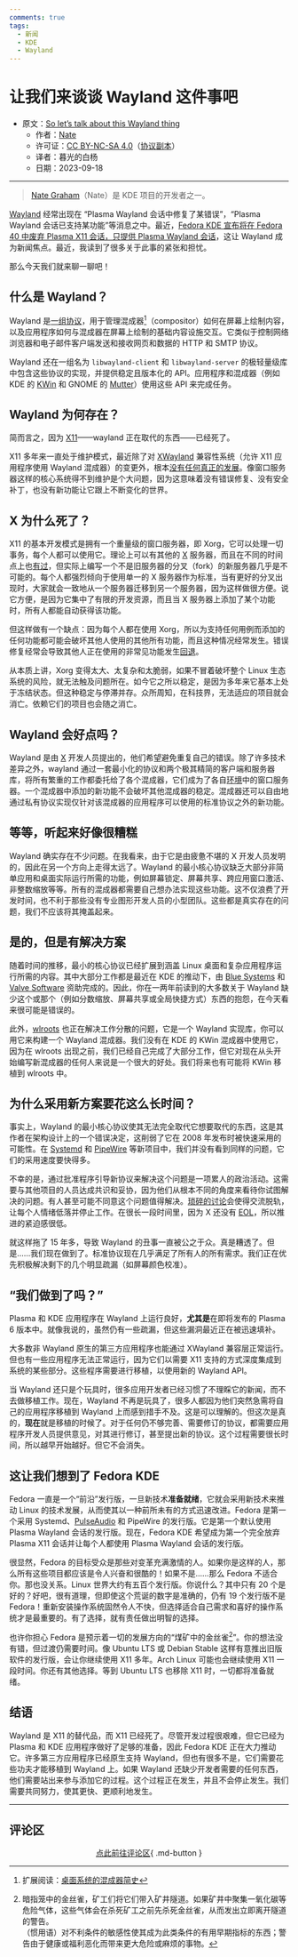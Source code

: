 ```yaml
---
comments: true
tags:
  - 新闻
  - KDE
  - Wayland
---
```


# 让我们来谈谈 Wayland 这件事吧

- 原文：[So let’s talk about this Wayland thing](https://pointieststick.com/2023/09/17/so-lets-talk-about-this-wayland-thing/)
    - 作者：[Nate](https://pointieststick.com/author/pointieststick/)
    - 许可证：[CC BY-NC-SA 4.0](https://creativecommons.org/licenses/by-nc-sa/4.0/)（[协议副本](./assets/kde-wayland-license.png)）
    - 译者：暮光的白杨
    - 日期：2023-09-18

----

> [Nate Graham]（Nate）是 KDE 项目的开发者之一。

[Nate Graham]: https://discuss.kde.org/u/ngraham/summary

[Wayland] 经常出现在 “Plasma Wayland 会话中修复了某错误”，“Plasma Wayland 会话已支持某功能”等消息之中。最近，[Fedora KDE 宣布将在 Fedora 40 中废弃 Plasma X11 会话，只提供 Plasma Wayland 会话]，这让 Wayland 成为新闻焦点。最近，我读到了很多关于此事的紧张和担忧。

[Wayland]: https://wayland.freedesktop.org/
[Fedora KDE 宣布将在 Fedora 40 中废弃 Plasma X11 会话，只提供 Plasma Wayland 会话]: https://fedoraproject.org/wiki/Changes/KDE_Plasma_6#Feedback

那么今天我们就来聊一聊吧！

## 什么是 Wayland？

Wayland 是[一组协议]，用于管理混成器[^farseerfc]（compositor）如何在屏幕上绘制内容，以及应用程序如何与混成器在屏幕上绘制的基础内容设施交互。它类似于控制网络浏览器和电子邮件客户端发送和接收网页和数据的 HTTP 和 SMTP 协议。

[^farseerfc]: 扩展阅读：[桌面系统的混成器简史]

[一组协议]: https://wayland.app/protocols/
[桌面系统的混成器简史]: https://farseerfc.me/zhs/brief-history-of-compositors-in-desktop-os.html

Wayland 还在一组名为 `libwayland-client` 和 `libwayland-server` 的极轻量级库中包含这些协议的实现，并提供稳定且版本化的 API。应用程序和混成器（例如 KDE 的 [KWin] 和 GNOME 的 [Mutter]）使用这些 API 来完成任务。

[KWin]: https://userbase.kde.org/KWin
[Mutter]: https://gitlab.gnome.org/GNOME/mutter

## Wayland 为何存在？

简而言之，因为 [X11]——wayland 正在取代的东西——已经死了。

[X11]: https://www.x.org/wiki/Releases/7.7/

X11 多年来一直处于维护模式，最近除了对 [XWayland] 兼容性系统（允许 X11 应用程序使用 Wayland 混成器）的变更外，根本[没有任何真正的发展]。像窗口服务器这样的核心系统得不到维护是个大问题，因为这意味着没有错误修复、没有安全补丁，也没有新功能让它跟上不断变化的世界。

[没有任何真正的发展]: https://gitlab.freedesktop.org/xorg/xserver/-/commits/master
[XWayland]: https://wayland.freedesktop.org/xserver.html

## X 为什么死了？

X11 的基本开发模式是拥有一个重量级的窗口服务器，即 Xorg，它可以处理一切事务，每个人都可以使用它。理论上可以有其他的 [X] 服务器，而且在不同的时间点上也[有过]，但实际上编写一个不是旧服务器的分叉（fork）的新服务器几乎是不可能的。每个人都强烈倾向于使用单一的 X 服务器作为标准，当有更好的分叉出现时，大家就会一致地从一个服务器迁移到另一个服务器，因为这样做很方便。说它方便，是因为它集中了有限的开发资源，而且当 X 服务器上添加了某个功能时，所有人都能自动获得该功能。

但这样做有一个缺点：因为每个人都在使用 Xorg，所以为支持任何用例而添加的任何功能都可能会破坏其他人使用的其他所有功能，而且这种情况经常发生。错误修复经常会导致其他人正在使用的非常见功能发生[回退]。

[X]: https://www.x.org
[回退]: https://en.wikipedia.org/wiki/Software_regression
[有过]: https://en.wikipedia.org/wiki/XFree86

从本质上讲，Xorg 变得太大、太复杂和太脆弱，如果不冒着破坏整个 Linux 生态系统的风险，就无法触及问题所在。如今它之所以稳定，是因为多年来它基本上处于冻结状态。但这种稳定与停滞并存。众所周知，在科技界，无法适应的项目就会消亡。依赖它们的项目也会随之消亡。

## Wayland 会好点吗？

Wayland 是由 [X] 开发人员提出的，他们希望避免重复自己的错误。除了许多技术差异之外，wayland 通过一套最小化的协议和两个极其精简的客户端和服务器库，将所有繁重的工作都委托给了各个混成器，它们成为了各自[环境]中的窗口服务器。一个混成器中添加的新功能不会破坏其他混成器的稳定。混成器还可以自由地通过私有协议实现仅针对该混成器的应用程序可以使用的标准协议之外的新功能。

[环境]: https://wiki.archlinux.org/title/Desktop_environment

## 等等，听起来好像很糟糕

Wayland 确实存在不少问题。在我看来，由于它是由疲惫不堪的 X 开发人员发明的，因此在另一个方向上走得太远了。Wayland 的最小核心协议缺乏大部分非简单应用和桌面实际运行所需的功能，例如屏幕锁定、屏幕共享、跨应用窗口激活、非整数缩放等等。所有的混成器都需要自己想办法实现这些功能。这不仅浪费了开发时间，也不利于那些没有专业图形开发人员的小型团队。这些都是真实存在的问题，我们不应该将其掩盖起来。

## 是的，但是有解决方案

随着时间的推移，最小的核心协议已经扩展到涵盖 Linux 桌面和复杂应用程序运行所需的内容。其中大部分工作都是最近在 KDE 的推动下，由 [Blue Systems] 和 [Valve Software] 资助完成的。因此，你在一两年前读到的大多数关于 Wayland 缺少这个或那个（例如分数缩放、屏幕共享或全局快捷方式）东西的抱怨，在今天看来很可能是错误的。

[Blue Systems]: https://blue-systems.com/
[Valve Software]: https://www.valvesoftware.com

此外，[wlroots] 也正在解决工作分散的问题，它是一个 Wayland 实现库，你可以用它来构建一个 Wayland 混成器。我们没有在 KDE 的 KWin 混成器中使用它，因为在 wlroots 出现之前，我们已经自己完成了大部分工作，但它对现在从头开始编写新混成器的任何人来说是一个很大的好处。我们将来也有可能将 KWin 移植到 wlroots 中。

[wlroots]: https://gitlab.freedesktop.org/wlroots/wlroots

## 为什么采用新方案要花这么长时间？

事实上，Wayland 的最小核心协议使其无法完全取代它想要取代的东西，这是其作者在架构设计上的一个错误决定，这削弱了它在 2008 年发布时被快速采用的可能性。在 [Systemd] 和 [PipeWire] 等新项目中，我们并没有看到同样的问题，它们的采用速度要快得多。

[Systemd]: https://systemd.io/
[PipeWire]: https://pipewire.org/

不幸的是，通过批准程序引导新协议来解决这个问题是一项累人的政治活动。这需要与其他项目的人员达成共识和妥协，因为他们从根本不同的角度来看待你试图解决的问题。有人甚至可能不同意这个问题值得解决。[琐碎的讨论]会使得交流脱轨，让每个人情绪低落并停止工作。在很长一段时间里，因为 X 还没有 [EOL]，所以推进的紧迫感很低。

[琐碎的讨论]: https://en.wikipedia.org/wiki/Law_of_triviality
[EOL]: https://en.wikipedia.org/wiki/End-of-life_product

就这样拖了 15 年多，导致 Wayland 的丑事一直被公之于众。真是糟透了。但是……我们现在做到了。标准协议现在几乎满足了所有人的所有需求。我们正在优先积极解决剩下的几个明显疏漏（如屏幕颜色校准）。

## “我们做到了吗？”

Plasma 和 KDE 应用程序在 Wayland 上运行良好，**尤其是**在即将发布的 Plasma 6 版本中。就像我说的，虽然仍有一些疏漏，但这些漏洞最近正在被迅速填补。

大多数非 Wayland 原生的第三方应用程序也能通过 XWayland 兼容层正常运行。但也有一些应用程序无法正常运行，因为它们以需要 X11 支持的方式深度集成到系统的某些部分。这些程序需要进行移植，以使用新的 Wayland API。

当 Wayland 还只是个玩具时，很多应用开发者已经习惯了不理睬它的新闻，而不去做移植工作。现在，Wayland 不再是玩具了，很多人都因为他们突然急需将自己的应用程序移植到 Wayland 上而感到措手不及。这是可以理解的。但这次是真的，**现在**就是移植的时候了。对于任何仍不够完善、需要修订的协议，都需要应用程序开发人员提供意见，对其进行修订，甚至提出新的协议。这个过程需要很长时间，所以越早开始越好。但它不会消失。

## 这让我们想到了 Fedora KDE

Fedora 一直是一个“前沿”发行版，一旦新技术**准备就绪**，它就会采用新技术来推动 Linux 的技术发展，从而使其以一种前所未有的方式迅速改进。Fedora 是第一个采用 Systemd、[PulseAudio] 和 PipeWire 的发行版。它是第一个默认使用 Plasma Wayland 会话的发行版。现在，Fedora KDE 希望成为第一个完全放弃 Plasma X11 会话并让每个人都使用 Plasma Wayland 会话的发行版。

[PulseAudio]: https://www.freedesktop.org/wiki/Software/PulseAudio/

很显然，Fedora 的目标受众是那些对变革充满激情的人。如果你是这样的人，那么所有这些项目都应该是令人兴奋和很酷的！如果不是……那么 Fedora 不适合你。那也没关系。Linux 世界大约有五百个发行版。你说什么？其中只有 20 个是好的？好吧，很有道理，但即使这个荒诞的数字是准确的，仍有 19 个发行版不是 Fedora！重新安装操作系统固然令人不快，但选择适合自己需求和喜好的操作系统才是最重要的。有了选择，就有责任做出明智的选择。

也许你担心 Fedora 是预示着一切的发展方向的“煤矿中的金丝雀[^canary]”。你的想法没有错，但过渡仍需要时间。像 Ubuntu LTS 或 Debian Stable 这样有意推出旧版软件的发行版，会让你继续使用 X11 多年。Arch Linux 可能也会继续使用 X11 一段时间。你还有其他选择。等到 Ubuntu LTS 也移除 X11 时，一切都将准备就绪。

[^canary]: 暗指笼中的金丝雀，矿工们将它们带入矿井隧道。如果矿井中聚集一氧化碳等危险气体，这些气体会在杀死矿工之前先杀死金丝雀，从而发出立即离开隧道的警告。  
    （惯用语）对不利条件的敏感性使其成为此类条件的有用早期指标的东西；警告由于健康或福利恶化而带来更大危险或麻烦的事物。

## 结语

Wayland 是 X11 的替代品，而 X11 已经死了。尽管开发过程很艰难，但它已经为 Plasma 和 KDE 应用程序做好了足够的准备，因此 Fedora KDE 正在大力推动它。许多第三方应用程序已经原生支持 Wayland，但也有很多不是，它们需要花些功夫才能移植到 Wayland 上。如果 Wayland 还缺少开发者需要的任何东西，他们需要站出来参与添加它的过程。这个过程正在发生，并且不会停止发生。我们需要共同努力，使其更快、更顺利地发生。

----

## 评论区

<center>

[点此前往评论区](https://pointieststick.com/2023/09/17/so-lets-talk-about-this-wayland-thing/){ .md-button }

</center>
